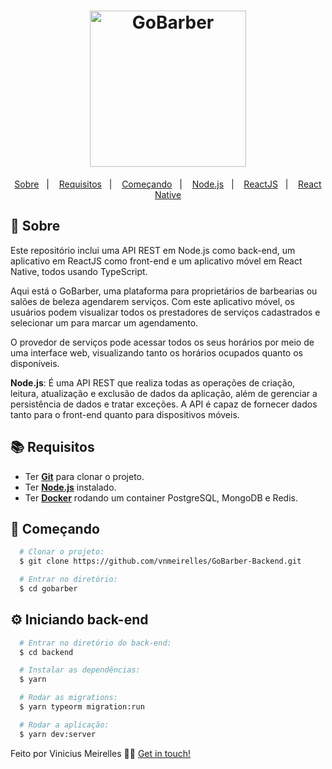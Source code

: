 <h1 align="center">
    <img alt="GoBarber" src="https://ik.imagekit.io/hwyksvj4iv/gobarber_19xmN2BUU.svg" width="250px" />
</h1>

<p align="center">
  <a href="#page_with_curl-sobre">Sobre</a>&nbsp;&nbsp;&nbsp;|&nbsp;&nbsp;&nbsp;
  <a href="#books-requisitos">Requisitos</a>&nbsp;&nbsp;&nbsp;|&nbsp;&nbsp;&nbsp;
  <a href="#rocket-começando">Começando</a>&nbsp;&nbsp;&nbsp;|&nbsp;&nbsp;&nbsp;
  <a href="#gear-iniciando-back-end">Node.js</a>&nbsp;&nbsp;&nbsp;|&nbsp;&nbsp;&nbsp;
  <a href="#computer-iniciando-front-end">ReactJS</a>&nbsp;&nbsp;&nbsp;|&nbsp;&nbsp;&nbsp;
  <a href="#iphone-iniciando-mobile">React Native</a>
</p>


## :page_with_curl: Sobre
Este repositório inclui uma API REST em Node.js como back-end, um aplicativo em ReactJS como front-end e um aplicativo móvel em React Native, todos usando TypeScript.

Aqui está o GoBarber, uma plataforma para proprietários de barbearias ou salões de beleza agendarem serviços. Com este aplicativo móvel, os usuários podem visualizar todos os prestadores de serviços cadastrados e selecionar um para marcar um agendamento.

O provedor de serviços pode acessar todos os seus horários por meio de uma interface web, visualizando tanto os horários ocupados quanto os disponíveis.

**Node.js**: É uma API REST que realiza todas as operações de criação, leitura, atualização e exclusão de dados da aplicação, além de gerenciar a persistência de dados e tratar exceções. A API é capaz de fornecer dados tanto para o front-end quanto para dispositivos móveis.

## :books: Requisitos
- Ter [**Git**](https://git-scm.com/) para clonar o projeto.
- Ter [**Node.js**](https://nodejs.org/en/) instalado.
- Ter [**Docker**](https://www.docker.com/) rodando um container PostgreSQL, MongoDB e Redis.

## :rocket: Começando
``` bash
  # Clonar o projeto:
  $ git clone https://github.com/vnmeirelles/GoBarber-Backend.git

  # Entrar no diretório:
  $ cd gobarber
```

## :gear: Iniciando back-end
```bash
  # Entrar no diretório do back-end:
  $ cd backend

  # Instalar as dependências:
  $ yarn

  # Rodar as migrations:
  $ yarn typeorm migration:run

  # Rodar a aplicação:
  $ yarn dev:server
```
Feito por Vinicius Meirelles 👋🏻 [Get in touch!](https://github.com/vnmeirelles)
